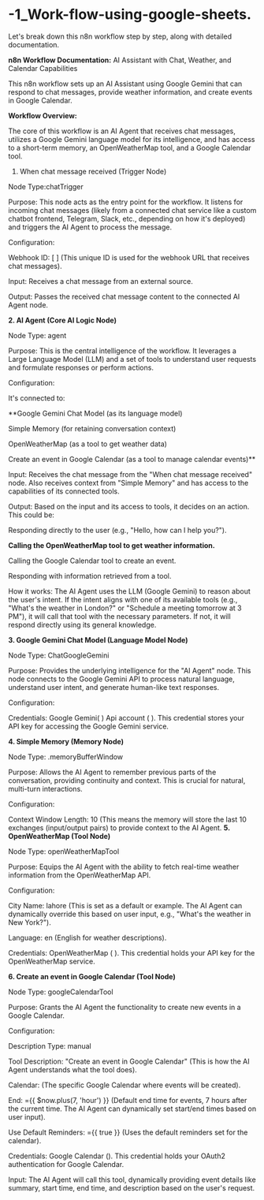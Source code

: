 # -1_Work-flow-using-google-sheets.

Let's break down this n8n workflow step by step, along with detailed documentation.

**n8n Workflow Documentation:**
 AI Assistant with Chat, Weather, and Calendar Capabilities

This n8n workflow sets up an AI Assistant using Google Gemini that can respond to chat messages, provide weather information, and create events in Google Calendar.

**Workflow Overview:**

The core of this workflow is an AI Agent that receives chat messages, utilizes a Google Gemini language model for its intelligence, and has access to a short-term memory, an OpenWeatherMap tool, and a Google Calendar tool.

1. When chat message received (Trigger Node)

Node Type:chatTrigger

Purpose: This node acts as the entry point for the workflow. It listens for incoming chat messages (likely from a connected chat service like a custom chatbot frontend, Telegram, Slack, etc., depending on how it's deployed) and triggers the AI Agent to process the message.

Configuration:

Webhook ID: [ ] (This unique ID is used for the webhook URL that receives chat messages).

Input: Receives a chat message from an external source.

Output: Passes the received chat message content to the connected AI Agent node.

**2. AI Agent (Core AI Logic Node)**

Node Type: agent

Purpose: This is the central intelligence of the workflow. It leverages a Large Language Model (LLM) and a set of tools to understand user requests and formulate responses or perform actions.

Configuration:

It's connected to:

**Google Gemini Chat Model (as its language model)

Simple Memory (for retaining conversation context)

OpenWeatherMap (as a tool to get weather data)

Create an event in Google Calendar (as a tool to manage calendar events)**

Input: Receives the chat message from the "When chat message received" node. Also receives context from "Simple Memory" and has access to the capabilities of its connected tools.

Output: Based on the input and its access to tools, it decides on an action. This could be:

Responding directly to the user (e.g., "Hello, how can I help you?").

**Calling the OpenWeatherMap tool to get weather information.**

Calling the Google Calendar tool to create an event.

Responding with information retrieved from a tool.

How it works: The AI Agent uses the LLM (Google Gemini) to reason about the user's intent. If the intent aligns with one of its available tools (e.g., "What's the weather in London?" or "Schedule a meeting tomorrow at 3 PM"), it will call that tool with the necessary parameters. If not, it will respond directly using its general knowledge.

**3. Google Gemini Chat Model (Language Model Node)**

Node Type: ChatGoogleGemini

Purpose: Provides the underlying intelligence for the "AI Agent" node. This node connects to the Google Gemini API to process natural language, understand user intent, and generate human-like text responses.

Configuration:

Credentials: Google Gemini( ) Api account ( ). This credential stores your API key for accessing the Google Gemini service.

**4. Simple Memory (Memory Node)**

Node Type: .memoryBufferWindow

Purpose: Allows the AI Agent to remember previous parts of the conversation, providing continuity and context. This is crucial for natural, multi-turn interactions.

Configuration:

Context Window Length: 10 (This means the memory will store the last 10 exchanges (input/output pairs) to provide context to the AI Agent. 
**5. OpenWeatherMap (Tool Node)**

Node Type: openWeatherMapTool

Purpose: Equips the AI Agent with the ability to fetch real-time weather information from the OpenWeatherMap API.

Configuration:

City Name: lahore (This is set as a default or example. The AI Agent can dynamically override this based on user input, e.g., "What's the weather in New York?").

Language: en (English for weather descriptions).

Credentials: OpenWeatherMap  ( ). This credential holds your API key for the OpenWeatherMap service.

**6. Create an event in Google Calendar (Tool Node)**

Node Type: googleCalendarTool

Purpose: Grants the AI Agent the functionality to create new events in a Google Calendar.

Configuration:

Description Type: manual

Tool Description: "Create an event in Google Calendar" (This is how the AI Agent understands what the tool does).

Calendar: (The specific Google Calendar where events will be created).

End: ={{ $now.plus(7, 'hour') }} (Default end time for events, 7 hours after the current time. The AI Agent can dynamically set start/end times based on user input).

Use Default Reminders: ={{ true }} (Uses the default reminders set for the calendar).

Credentials: Google Calendar  (). This credential holds your OAuth2 authentication for Google Calendar.

Input: The AI Agent will call this tool, dynamically providing event details like summary, start time, end time, and description based on the user's request.
